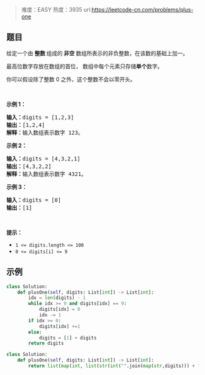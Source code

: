 > 难度：EASY
> 热度：3935
> url:https://leetcode-cn.com/problems/plus-one

## 题目

<p>给定一个由 <strong>整数 </strong>组成的<strong> 非空</strong> 数组所表示的非负整数，在该数的基础上加一。</p>

<p>最高位数字存放在数组的首位， 数组中每个元素只存储<strong>单个</strong>数字。</p>

<p>你可以假设除了整数 0 之外，这个整数不会以零开头。</p>

<p> </p>

<p><strong>示例 1：</strong></p>

<pre>
<strong>输入：</strong>digits = [1,2,3]
<strong>输出：</strong>[1,2,4]
<strong>解释：</strong>输入数组表示数字 123。
</pre>

<p><strong>示例 2：</strong></p>

<pre>
<strong>输入：</strong>digits = [4,3,2,1]
<strong>输出：</strong>[4,3,2,2]
<strong>解释：</strong>输入数组表示数字 4321。
</pre>

<p><strong>示例 3：</strong></p>

<pre>
<strong>输入：</strong>digits = [0]
<strong>输出：</strong>[1]
</pre>

<p> </p>

<p><strong>提示：</strong></p>

<ul>
	<li><code>1 <= digits.length <= 100</code></li>
	<li><code>0 <= digits[i] <= 9</code></li>
</ul>

## 示例

```python
class Solution:
    def plusOne(self, digits: List[int]) -> List[int]:
        idx = len(digits) - 1
        while idx >= 0 and digits[idx] == 9:
            digits[idx] = 0
            idx -= 1
        if idx >= 0:
            digits[idx] +=1
        else:
            digits = [1] + digits
        return digits

class Solution:
    def plusOne(self, digits: List[int]) -> List[int]:
        return list(map(int, list(str(int("".join(map(str,digits))) + 1))))
```

